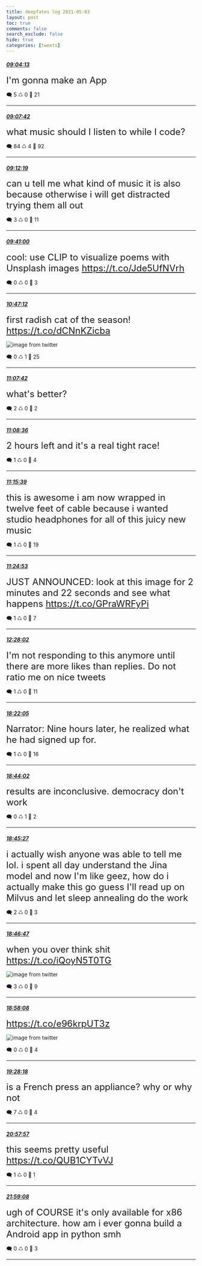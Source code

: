 ```yaml
---
title: deepfates log 2021-05-03
layout: post
toc: true
comments: false
search_exclude: false
hide: true
categories: [tweets]
---
```



#### <a href = "https://twitter.com/deepfates/status/1389234345357975559">*09:04:13*</a>

<font size="5">I'm gonna make an App</font>



🗨️ 5 ♺ 0 🤍  21   

---
    
#### <a href = "https://twitter.com/deepfates/status/1389235222147784709">*09:07:42*</a>

<font size="5">what music should I listen to while I code?</font>



🗨️ 84 ♺ 4 🤍  92   

---
    
#### <a href = "https://twitter.com/deepfates/status/1389236383944900611">*09:12:19*</a>

<font size="5">can u tell me what kind of music it is also because otherwise i will get distracted trying them all out</font>



🗨️ 3 ♺ 0 🤍  11   

---
    
#### <a href = "https://twitter.com/deepfates/status/1389243601117396993">*09:41:00*</a>

<font size="5">cool:  use CLIP to visualize poems with Unsplash images   https://t.co/Jde5UfNVrh</font>



🗨️ 0 ♺ 0 🤍  3   

---
    
#### <a href = "https://twitter.com/deepfates/status/1389260264621547527">*10:47:12*</a>

<font size="5">first radish cat of the season!  https://t.co/dCNnKZicba</font>

![image from twitter](/images/from_twitter/E0ek132VkAcvlfS.jpg)


🗨️ 0 ♺ 1 🤍  25   

---
    
#### <a href = "https://twitter.com/deepfates/status/1389265421392515075">*11:07:42*</a>

<font size="5">what's better?</font>



🗨️ 2 ♺ 0 🤍  2   

---
    
#### <a href = "https://twitter.com/deepfates/status/1389265647201177601">*11:08:36*</a>

<font size="5">2 hours left and it's a real tight race!</font>



🗨️ 1 ♺ 0 🤍  4   

---
    
#### <a href = "https://twitter.com/deepfates/status/1389267424151810048">*11:15:39*</a>

<font size="5">this is awesome i am now wrapped in twelve feet of cable because i wanted studio headphones for all of this juicy new music</font>



🗨️ 1 ♺ 0 🤍  19   

---
    
#### <a href = "https://twitter.com/deepfates/status/1389269746152054785">*11:24:53*</a>

<font size="5">JUST ANNOUNCED: look at this image for 2 minutes and 22 seconds and see what happens   https://t.co/GPraWRFyPi</font>



🗨️ 1 ♺ 0 🤍  7   

---
    
#### <a href = "https://twitter.com/deepfates/status/1389285638189453312">*12:28:02*</a>

<font size="5">I'm not responding to this anymore until there are more likes than replies. Do not ratio me on nice tweets</font>



🗨️ 1 ♺ 0 🤍  11   

---
    
#### <a href = "https://twitter.com/deepfates/status/1389374737374224384">*18:22:05*</a>

<font size="5">Narrator: Nine hours later, he realized what he had signed up for.</font>



🗨️ 1 ♺ 0 🤍  16   

---
    
#### <a href = "https://twitter.com/deepfates/status/1389380260047724545">*18:44:02*</a>

<font size="5">results are inconclusive. democracy don't work</font>



🗨️ 0 ♺ 1 🤍  2   

---
    
#### <a href = "https://twitter.com/deepfates/status/1389380618128019462">*18:45:27*</a>

<font size="5">i actually wish anyone was able to tell me lol. i spent all day understand the Jina model and now I'm like geez, how do i actually make this go  guess I'll read up on Milvus and let sleep annealing do the work</font>



🗨️ 2 ♺ 0 🤍  3   

---
    
#### <a href = "https://twitter.com/deepfates/status/1389380954922176515">*18:46:47*</a>

<font size="5">when you over think shit  https://t.co/iQoyN5T0TG</font>

![image from twitter](/images/from_twitter/E0gSnXUWUAYe6VQ.jpg)


🗨️ 3 ♺ 0 🤍  9   

---
    
#### <a href = "https://twitter.com/deepfates/status/1389383810572115968">*18:58:08*</a>

<font size="5"> https://t.co/e96krpUT3z</font>

![image from twitter](/images/from_twitter/E0gVNn5XEAMwx2w.jpg)


🗨️ 0 ♺ 0 🤍  4   

---
    
#### <a href = "https://twitter.com/deepfates/status/1389391400404279305">*19:28:18*</a>

<font size="5">is a French press an appliance? why or why not</font>



🗨️ 7 ♺ 0 🤍  4   

---
    
#### <a href = "https://twitter.com/deepfates/status/1389413964656820226">*20:57:57*</a>

<font size="5">this seems pretty useful  https://t.co/QUB1CYTvVJ</font>



🗨️ 1 ♺ 0 🤍  1   

---
    
#### <a href = "https://twitter.com/deepfates/status/1389429358448693249">*21:59:08*</a>

<font size="5">ugh of COURSE it's only available for x86 architecture. how am i ever gonna build a Android app in python smh</font>



🗨️ 0 ♺ 0 🤍  3   

---
    
            

